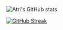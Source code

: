 ![Atri's GitHub stats](https://github-readme-stats.vercel.app/api?username=atri10&count_private=true&show_icons=true&theme=merko&bg_color=151515&title_color=FA8B00&text_color=FFFFFF&icon_color=FFFFFF)

[![GitHub Streak](http://github-readme-streak-stats.herokuapp.com?user=Atri10&theme=dark&date_format=M%20j%5B%2C%20Y%5D)](https://git.io/streak-stats)


